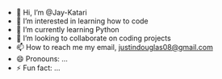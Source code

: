 - 👋 Hi, I’m @Jay-Katari
- 👀 I’m interested in learning how to code
- 🌱 I’m currently learning Python
- 💞️ I’m looking to collaborate on coding projects
- 📫 How to reach me my email, justindouglas08@gmail.com
- 😄 Pronouns: ...
- ⚡ Fun fact: ...

<!---
Jay-Katari/Jay-Katari is a ✨ special ✨ repository because its `README.md` (this file) appears on your GitHub profile.
You can click the Preview link to take a look at your changes.
--->
